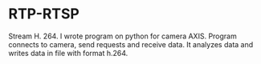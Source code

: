 # RTP-RTSP
Stream H. 264.
I wrote program on python for camera AXIS. Program connects to camera, send requests and receive data. It analyzes data and writes data in file with format h.264.      
